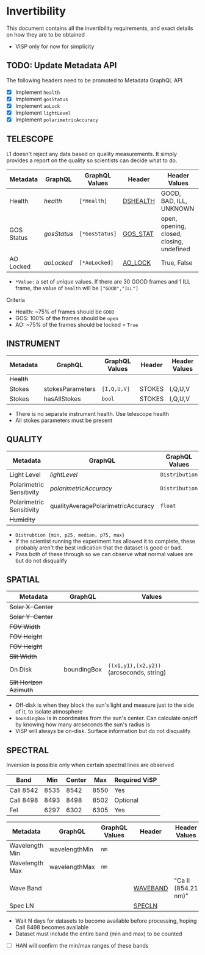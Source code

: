 Invertibility
=============

This document contains all the invertibility requirements, and exact details on how they are to be obtained
* VISP only for now for simplicity

TODO: Update Metadata API
-------------------------
The following headers need to be promoted to Metadata GraphQL API

- [x] Implement `health`
- [x] Implement `gosStatus`
- [x] Implement `aoLock`
- [x] Implement `lightLevel`
- [x] Implement `polarimetricAccuracy`

TELESCOPE
---------

L1 doesn't reject any data based on quality measurements. It simply provides a report on the quality so scientists can decide what to do.

| Metadata   | GraphQL | GraphQL Values | Header | Header Values |
|------------|---------|----------------|--------|---------------|
| Health     | *health* | `[*Health]` | [DSHEALTH](https://tinyurl.com/dkist-spec-214#dkist-operations-keywords) | GOOD, BAD, ILL, UNKNOWN |
| GOS Status | *gosStatus* | `[*GosStatus]` | [GOS_STAT](https://tinyurl.com/dkist-spec-214#polarization-analysis-and-calibration-keywords) | open, opening, closed, closing, undefined |
| AO Locked  | *aoLocked*  | `[*AoLocked]` | [AO_LOCK](https://tinyurl.com/dkist-spec-213#adaptive-optics-keywords) | True, False |

- `*Value:` a set of *unique* values. If there are 30 GOOD frames and 1 ILL frame, the value of `health` will be `["GOOD","ILL"]`

Criteria
- Health: ~75% of frames should be `GOOD`
- GOS: 100% of the frames should be `open`
- AO: ~75% of the frames should be locked = `True`

INSTRUMENT
----------

| Metadata | GraphQL | GraphQL Values | Header | Header Values |
|----------|---------|--------|---------------|----------------|
| ~~Health~~  |         |     |               |
| Stokes   | stokesParameters | `[I,Q,U,V]` | STOKES | I,Q,U,V |
| Stokes   | hasAllStokes | `bool` | STOKES | I,Q,U,V |

- There is no separate instrument health. Use telescope health
- All stokes parameters must be present

QUALITY
-------

| Metadata | GraphQL | GraphQL Values |  Header | Header Values |
|----------|---------|----------------|---------|---------------|
| Light Level | *lightLevel* | `Distribution` | [LIGHTLVL](https://tinyurl.com/dkist-spec-214#dkist-operations-keywords) | float |
| Polarimetric Sensitivity | *polarimetricAccuracy* | `Distribution` | [POL_SENS](https://tinyurl.com/dkist-spec-214#polarization-analysis-and-calibration-keywords) | float |
| Polarimetric Sensitivity | qualityAveragePolarimetricAccuracy | `float` | [POL_SENS](https://tinyurl.com/dkist-spec-214#polarization-analysis-and-calibration-keywords) | float |
| ~~Humidity~~ |  |  |  | |

- `Distrubtion {min, p25, median, p75, max}`
- If the scientist running the experiment has allowed it to complete, these probably aren't the best indication that the dataset is good or bad. 
- Pass both of these through so we can observe what normal values are but do not disqualify


SPATIAL
-------

| Metadata       | GraphQL | Values |
|----------------|---------|--------|
| ~~Solar X-Center~~ | | |
| ~~Solar Y-Center~~ | | |
| ~~FOV Width~~ | | | |
| ~~FOV Height~~ | | | |
| ~~FOV Height~~ | | | |
| ~~Slit Width~~ | | | |
| On Disk | boundingBox | `((x1,y1),(x2,y2))` (arcseconds, string) |
| ~~Slit Horizon Azimuth~~ |         |        |               |

- Off-disk is when they block the sun's light and measure just to the side of it, to isolate atmosphere
- `boundingBox` is in coordinates from the sun's center. Can calculate on/off by knowing how many arcseconds the sun's radius is
- ViSP will always be on-disk. Surface information but do not disqualify


SPECTRAL
--------

Inversion is possible only when certain spectral lines are observed

| Band      | Min  | Center | Max  | Required ViSP |
| ----------| ---- | ------ | ---- | ------------- |
| CaII 8542 | 8535 | 8542   | 8550 | Yes
| CaII 8498 | 8493 | 8498   | 8502 | Optional
| FeI       | 6297 | 6302   | 6305 | Yes

| Metadata       | GraphQL | GraphQL Values | Header | Header Values |
| -------------- | ------- | -------------- |--------| ------------- |
| Wavelength Min | wavelengthMin | `nm` |               |
| Wavelength Max | wavelengthMax | `nm` |               |
| Wave Band  |  | | [WAVEBAND](https://tinyurl.com/dkist-spec-214#dataset-keywords) | "Ca II (854.21 nm)" |
| Spec LN  |  | | [SPECLN<sl>](https://tinyurl.com/dkist-spec-214#datacenter-keywords) | |

- Wait N days for datasets to become available before processing, hoping CaII 8498 becomes available
- Dataset must include the entire band (min and max) to be counted
- [ ] HAN will confirm the min/max ranges of these bands

[spec_214]: https://tinyurl.com/dkist-spec-214
